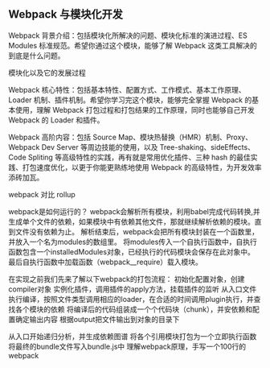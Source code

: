 
## Webpack 与模块化开发

Webpack 背景介绍：包括模块化所解决的问题、模块化标准的演进过程、ES Modules 标准规范。希望你通过这个模块，能够了解 Webpack 这类工具解决的到底是什么问题。

模块化以及它的发展过程

Webpack 核心特性：包括基本特性、配置方式、工作模式、基本工作原理、Loader 机制、插件机制。希望你学习完这个模块，能够完全掌握 Webpack 的基本使用，理解 Webpack 打包过程和打包结果的工作原理，同时也能够自己开发 Webpack 的 Loader 和插件。

Webpack 高阶内容：包括 Source Map、模块热替换（HMR）机制、Proxy、Webpack Dev Server 等周边技能的使用，以及 Tree-shaking、sideEffects、Code Spliting 等高级特性的实践，再有就是常用优化插件、三种 hash 的最佳实践、打包速度优化，以更于你能更熟练地使用 Webpack 的高级特性，为开发效率添砖加瓦。

webpack 对比 rollup


webpack是如何运行的？
webpack会解析所有模块，利用babel完成代码转换,并生成单个文件的依赖，如果模块中有依赖其他文件，那就继续解析依赖的模块。直到文件没有依赖为止。
解析结束后，webpack会把所有模块封装在一个函数里，并放入一个名为modules的数组里。
将modules传入一个自执行函数中，自执行函数包含一个installedModules对象，已经执行的代码模块会保存在此对象中。
最后自执行函数中加载函数（webpack__require）载入模块。
 
在实现之前我们先来了解以下webpack的打包流程：
初始化配置对象，创建compiler对象
实例化插件，调用插件的apply方法，挂载插件的监听
从入口文件执行编译，按照文件类型调用相应的loader，在合适的时间调用plugin执行，并查找各个模块的依赖
将编译后的代码组装成一个个代码块（chunk），并安依赖和配置确定输出内容
根据output把文件输出到对象的目录下



从入口开始递归分析，并生成依赖图谱
将各个引用模块打包为一个立即执行函数
将最终的bundle文件写入bundle.js中
理解webpack原理，手写一个100行的webpack